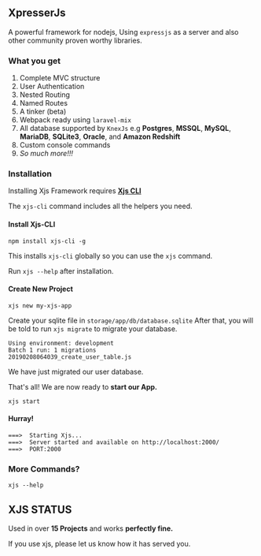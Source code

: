 ## XpresserJs

A powerful framework for nodejs, Using `expressjs` as a server and also other community proven worthy libraries.


### What you get
1. Complete MVC structure
2. User Authentication
3. Nested Routing
4. Named Routes
5. A tinker (beta)
6. Webpack ready using `laravel-mix`
7. All database supported by `KnexJs` e.g **Postgres**, **MSSQL**, **MySQL**, **MariaDB**, **SQLite3**, **Oracle**, and **Amazon Redshift**
8. Custom console commands
9. _So much more!!!_

### Installation
Installing Xjs Framework requires [**Xjs CLI**](https://www.npmjs.com/package/xjs-cli)

The `xjs-cli` command includes all the helpers you need.

#### Install Xjs-CLI
```console
npm install xjs-cli -g
```

This installs `xjs-cli` globally so you can use the `xjs` command.

Run `xjs --help` after installation.

#### Create New Project
```console
xjs new my-xjs-app
```
Create your sqlite file in `storage/app/db/database.sqlite`
After that, you will be told to run `xjs migrate`  to migrate your database.
```
Using environment: development
Batch 1 run: 1 migrations 
20190208064039_create_user_table.js
```
We have just migrated our user database.

That's all! 
We are now ready to **start our App.**
```
xjs start
```

#### Hurray!
```
===>  Starting Xjs...
===>  Server started and available on http://localhost:2000/
===>  PORT:2000
```


### More Commands?
```console
xjs --help
```

## XJS STATUS
Used in over **15 Projects** and works **perfectly fine.**

If you use xjs, please let us know how it has served you.